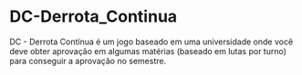 # DC-Derrota_Continua
DC - Derrota Contínua é um jogo baseado em uma universidade onde você deve obter aprovação em algumas matérias (baseado em lutas por turno) para conseguir a aprovação no semestre.

